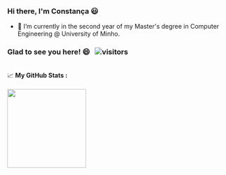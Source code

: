 ### Hi there, I'm Constança 😃



- 🔭 I’m currently in the second year of my Master's degree in Computer Engineering @ University of Minho.
<!-- - 🌱 I’m currently learning ...
- 👯 I’m looking to collaborate on ...
- 🤔 I’m looking for help with ...
- 💬 Ask me about ...
- 📫 How to reach me: ...
- 😄 Pronouns: ...
- ⚡ Fun fact: ...
-->

### Glad to see you here! 😄 &nbsp; ![visitors](https://visitor-badge.glitch.me/badge?page_id=ConstancaElias.ConstancaElias)


<br>
📈 <b>My GitHub Stats<b> :
<br>
<br>
<img height="180em" src="https://github-readme-stats.vercel.app/api?username=ConstancaElias&show_icons=true&hide_border=true&&count_private=true&include_all_commits=true" />


